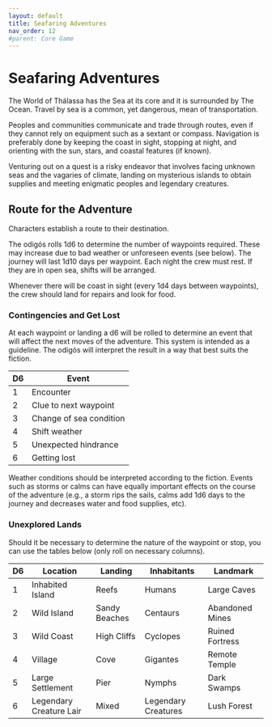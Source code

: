 ```yaml
---
layout: default
title: Seafaring Adventures
nav_order: 12
#parent: Core Game
---
```


# Seafaring Adventures

The World of Thálassa has the Sea at its core and it is surrounded by The Ocean. Travel by sea is a common, yet dangerous, mean of transportation. 

Peoples and communities communicate and trade through routes, even if they cannot rely on equipment such as a sextant or compass. Navigation is preferably done by keeping the coast in sight, stopping at night, and orienting with the sun, stars, and coastal features (if known).

Venturing out on a quest is a risky endeavor that involves facing unknown seas and the vagaries of climate, landing on mysterious islands to obtain supplies and meeting enigmatic peoples and legendary creatures.

## Route for the Adventure
Characters establish a route to their destination. 

The odigós rolls 1d6 to determine the number of waypoints required. These may increase due to bad weather or unforeseen events (see below). The journey will last 1d10 days per waypoint. Each night the crew must rest. If they are in open sea, shifts will be arranged.

Whenever there will be coast in sight (every 1d4 days between waypoints), the crew should land for repairs and look for food.

### Contingencies and Get Lost

At each waypoint or landing a d6 will be rolled to determine an event that will affect the next moves of the adventure. This system is intended as a guideline. The odigós will interpret the result in a way that best suits the fiction.

| D6 | Event                   |
|----|-------------------------|
| 1  | Encounter               |
| 2  | Clue to next waypoint   |
| 3  | Change of sea condition |
| 4  | Shift weather           |
| 5  | Unexpected hindrance    |
| 6  | Getting lost            |

Weather conditions should be interpreted according to the fiction. Events such as storms or calms can have equally important effects on the course of the adventure (e.g., a storm rips the sails, calms add 1d6 days to the journey and decreases water and food supplies, etc).

### Unexplored Lands

Should it be necessary to determine the nature of the waypoint or stop, you can use the tables below (only roll on necessary columns).

| D6 | Location                | Landing       | Inhabitants         | Landmark        |
|----|-------------------------|---------------|---------------------|-----------------|
| 1  | Inhabited Island        | Reefs         | Humans              | Large Caves     |
| 2  | Wild Island             | Sandy Beaches | Centaurs            | Abandoned Mines |
| 3  | Wild Coast              | High Cliffs   | Cyclopes            | Ruined Fortress |
| 4  | Village                 | Cove          | Gigantes            | Remote Temple   |
| 5  | Large Settlement        | Pier          | Nymphs              | Dark Swamps     |
| 6  | Legendary Creature Lair | Mixed         | Legendary Creatures | Lush Forest     |
